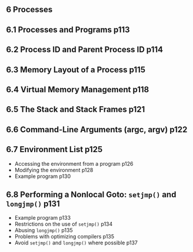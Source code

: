 ## 6 Processes 
## 6.1 Processes and Programs p113
## 6.2 Process ID and Parent Process ID p114
## 6.3 Memory Layout of a Process p115
## 6.4 Virtual Memory Management p118
## 6.5 The Stack and Stack Frames p121
## 6.6 Command-Line Arguments (argc, argv) p122
## 6.7 Environment List p125
- Accessing the environment from a program p126
- Modifying the environment p128
- Example program p130
## 6.8 Performing a Nonlocal Goto: `setjmp()` and `longjmp()` p131
- Example program p133
- Restrictions on the use of `setjmp()` p134
- Abusing `longjmp()` p135
- Problems with optimizing compilers p135
- Avoid `setjmp()` and `longjmp()` where possible p137
